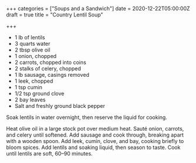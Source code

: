 +++
categories = ["Soups and a Sandwich"]
date = 2020-12-22T05:00:00Z
draft = true
title = "Country Lentil Soup"

+++
* 1 lb of lentils 
* 3 quarts water 
* 2 tbsp olive oil 
* 1 onion, chopped 
* 2 carrots, chopped into coins 
* 2 stalks of celery, chopped 
* 1 lb sausage, casings removed 
* 1 leek, chopped 
* 1 tsp cumin 
* 1/2 tsp ground clove 
* 2 bay leaves 
* Salt and freshly ground black pepper

Soak lentils in water overnight, then reserve the liquid for cooking. 

Heat olive oil in a large stock pot over medium heat. Sauté onion, carrots, and celery until softened. Add sausage and cook through, breaking apart with a wooden spoon. Add leek, cumin, clove, and bay, cooking briefly to bloom spices. Add lentils and soaking liquid, then season to taste. Cook until lentils are soft, 60–90 minutes.